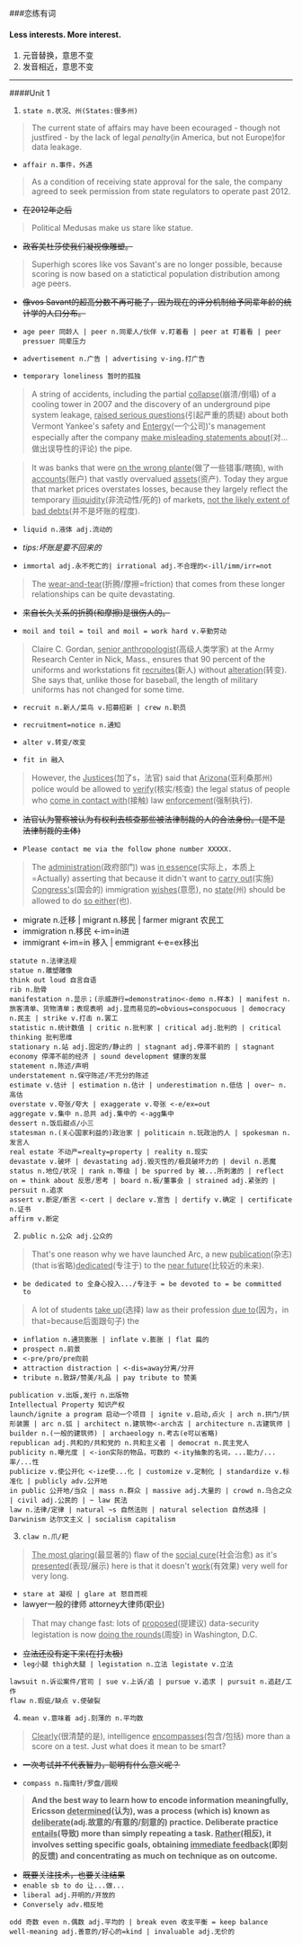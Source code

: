 ###恋练有词

#### Less interests. More interest.

1. 元音替换，意思不变
2. 发音相近，意思不变

****

####Unit 1
1. `state n.状况、州(States:很多州)`

  > The current state of affairs may have been ecouraged - though not justfired - by the lack of legal _penalty_(in America, but not Europe)for data leakage.

  - `affair n.事件，外遇`

  > As a condition of receiving state approval for the sale, the company agreed to seek permission from state regulators to operate past 2012.
  >
  - ~~在2012年之后~~
  >
  > Political Medusas make us stare like statue.
  >
  - ~~政客美杜莎使我们凝视像雕塑。~~
  >
  > Superhigh scores like vos Savant's are no longer possible, because scoring is now based on a statictical population distribution among age peers.
  >
  - ~~像vos Savant的超高分数不再可能了，因为现在的评分机制给予同辈年龄的统计学的人口分布。~~

  - `age peer 同龄人 | peer n.同辈人/伙伴 v.盯着看 | peer at 盯着看 | peer pressuer 同辈压力 ` 

  - `advertisement n.广告 | advertising v-ing.打广告`

  - `temporary loneliness 暂时的孤独`

  > A string of accidents, including the partial <u>collapse</u>(崩溃/倒塌) of a cooling tower in 2007 and the discovery of an underground pipe system leakage, <u>raised serious questions</u>(引起严重的质疑) about both Vermont Yankee's safety and <u>Entergy</u>(一个公司)'s management especially after the company <u>make misleading statements about</u>(对...做出误导性的评论) the pipe.

  > It was banks that were <u>on the wrong plante</u>(做了一些错事/瞎搞), with <u>accounts</u>(账户) that vastly overvalued <u>assets</u>(资产). Today they argue that market prices overstates losses, because they largely reflect the temporary <u>illiquidity</u>(非流动性/死的) of markets, <u>not the likely extent of bad debts</u>(并不是坏账的程度).
  >
  - `liquid n.液体 adj.流动的`

  - *tips:坏账是要不回来的*

  - `immortal adj.永不死亡的| irrational adj.不合理的<-ill/imm/irr=not`

  > The <u>wear-and-tear</u>(折腾/摩擦=friction) that comes from these longer relationships can be quite devastating.
  >
  - ~~来自长久关系的折腾(和摩擦)是很伤人的。~~

  - `moil and toil = toil and moil = work hard v.辛勤劳动`

  > Claire C. Gordan, <u>senior anthropologist</u>(高级人类学家) at the Army Research Center in Nick, Mass., ensures that 90 percent of the uniforms and workstations fit <u>recruites</u>(新人) without <u>alteration</u>(转变). She says that, unlike those for baseball, the length of military uniforms has not changed for some time. 
  >
  - `recruit n.新人/菜鸟 v.招募招新 | crew n.职员` 

  - `recruitment=notice n.通知`

  - `alter v.转变/改变`

  - `fit in 融入`

  > However, the <u>Justices</u>(加了s，法官) said that <u>Arizona</u>(亚利桑那州) police would be allowed to <u>verify</u>(核实/核查) the legal status of people who <u>come in contact with</u>(接触) law <u>enforcement</u>(强制执行).
  >
  - ~~法官认为警察被认为有权利去核查那些被法律制裁的人的合法身份。(是不是法律制裁的主体)~~

  - `Please contact me via the follow phone number XXXXX.` 

  > The <u>administration</u>(政府部门) was <u>in essence</u>(实际上，本质上=Actually) asserting that because it didn't want to <u>carry out</u>(实施) <u>Congress's</u>(国会的) immigration <u>wishes</u>(意愿), no <u>state</u>(州) should be allowed to do <u>so either</u>(也).
  >
  - migrate n.迁移 | migrant n.移民 | farmer migrant 农民工
  - immigration n.移民 <-im=in进
  - immigrant <-im=in 移入 | emmigrant <-e=ex移出
  ```
  statute n.法律法规 
  statue n.雕塑雕像
  think out loud 自言自语
  rib n.肋骨
  manifestation n.显示；(示威游行=demonstratino<-demo n.样本) | manifest n.旅客清单、货物清单；表现表明 adj.显而易见的=obvious=conspocuous | democracy n.民主 | strike v.打击 n.罢工
  statistic n.统计数值 | critic n.批判家 | critical adj.批判的 | critical thinking 批判思维
  stationary n.站 adj.固定的/静止的 | stagnant adj.停滞不前的 | stagnant economy 停滞不前的经济 | sound development 健康的发展
  statement n.陈述/声明
  understatement n.保守陈述/不充分的陈述
  estimate v.估计 | estimation n.估计 | underestimation n.低估 | over~ n.高估
  overstate v.夸张/夸大 | exaggerate v.夸张 <-e/ex=out
  aggregate v.集中 n.总共 adj.集中的 <-agg集中
  dessert n.饭后甜点/小三
  statesman n.(关心国家利益的)政治家 | politicain n.玩政治的人 | spokesman n.发言人
  real estate 不动产=realty=property | reality n.现实
  devastate v.破坏 | devastating adj.毁灭性的/极具破坏力的 | devil n.恶魔
  status n.地位/状况 | rank n.等级 | be spurred by 被...所刺激的 | reflect on = think about 反思/思考 | board n.板/董事会 | strained adj.紧张的 | persuit n.追求
  assert v.断定/断言 <-cert | declare v.宣告 | dertify v.确定 | certificate n.证书
  affirm v.断定
  ```

2. `public n.公众 adj.公众的`

  > That's one reason why we have launched Arc, a new <u>publication</u>(杂志) (that is省略)<u>dedicated</u>(专注于) to the <u>near future</u>(比较近的未来).
  >
  - `be dedicated to 全身心投入.../专注于 = be devoted to = be committed to` 
  > A lot of students <u>take up</u>(选择) law as their profession <u>due to</u>(因为，in that=because后面跟句子)  the 
  >
  - `inflation n.通货膨胀 | inflate v.膨胀 | flat 扁的`
  - `prospect n.前景`
  - `<-pre/pro/pre向前`
  - `attraction distraction | <-dis=away分离/分开`
  - `tribute n.致辞/赞美/礼品 | pay tribute to 赞美`

  ```
  publication v.出版,发行 n.出版物
  Intellectual Property 知识产权
  launch/ignite a program 启动一个项目 | ignite v.启动,点火 | arch n.拱门/拱形装置 | arc n.弧 | architect n.建筑物<-arch古 | architecture n.古建筑师 | builder n.(一般的建筑师) | archaeology n.考古(e可以省略)
  republican adj.共和的/共和党的 n.共和主义者 | democrat n.民主党人
  publicity n.曝光度 | <-ion实际的物品，可数的 <-ity抽象的名词，...能力/...率/...性
  publicize v.使公开化 <-ize使...化 | customize v.定制化 | standardize v.标准化 | publicly adv.公开地
  in public 公开地/当众 | mass n.群众 | massive adj.大量的 | crowd n.乌合之众 | civil adj.公民的 | ~ law 民法
  law n.法律/定律 | natural ~s 自然法则 | natural selection 自然选择 | Darwinism 达尔文主义 | socialism capitalism
  ```

3. `claw n.爪/耙`

  > <u>The most glaring</u>(最显著的) flaw of the <u>social cure</u>(社会治愈) as it's <u>presented</u>(表现/展示) here is that it doesn't <u>work</u>(有效果) very well for very long.
  >
  - `stare at 凝视 | glare at 怒目而视`
  - lawyer一般的律师 attorney大律师(职业)

  > That may change fast: lots of <u>proposed</u>(提建议) data-security legistation is now <u>doing the rounds</u>(周旋) in Washington, D.C.
  >
  - ~~立法还没有定下来(在打太极)~~
  - `leg小腿 thigh大腿 | legistation n.立法 legistate v.立法`

  ```
  lawsuit n.诉讼案件/官司 | sue v.上诉/追 | pursue v.追求 | pursuit n.追赶/工作
  flaw n.瑕疵/缺点 v.使破裂
  ```

4. `mean v.意味着 adj.刻薄的 n.平均数`

  > <u>Clearly</u>(很清楚的是), intelligence <u>encompasses</u>(包含/包括) more than a score on a test. Just what does it mean to be smart?
  >
  - ~~一次考试并不代表智力，聪明有什么意义呢？~~

  - `compass n.指南针/罗盘/圆规`

  > **And the best way to learn how to encode information meaningfully, Ericsson <u>determined</u>(认为), was a process (which is) known as <u>deliberate</u>(adj.故意的/有意的/刻意的) practice. Deliberate practice <u>entails</u>(导致) more than simply repeating a task. <u>Rather</u>(相反), it involves setting specific goals, obtaining <u>immediate feedback</u>(即刻的反馈) and concentrating as much on technique as on outcome.**
  >
  - ~~既要关注技术，也要关注结果~~
  - `enable sb to do 让...做...`
  - `liberal adj.开明的/开放的`
  - `Conversely adv.相反地`


  ```
  odd 奇数 even n.偶数 adj.平均的 | break even 收支平衡 = keep balance
  well-meaning adj.善意的/好心的=kind | invaluable adj.无价的
  ```